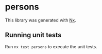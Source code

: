 # persons

This library was generated with [Nx](https://nx.dev).

## Running unit tests

Run `nx test persons` to execute the unit tests.
